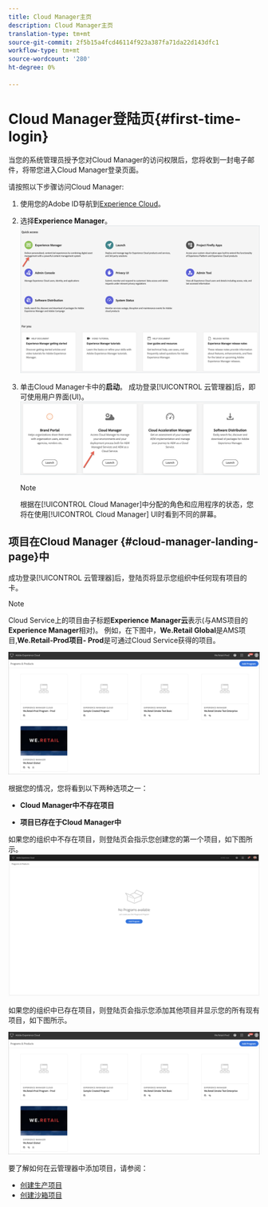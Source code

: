 ```yaml
---
title: Cloud Manager主页
description: Cloud Manager主页
translation-type: tm+mt
source-git-commit: 2f5b15a4fcd46114f923a387fa71da22d143dfc1
workflow-type: tm+mt
source-wordcount: '280'
ht-degree: 0%

---
```



# Cloud Manager登陆页{#first-time-login}

当您的系统管理员授予您对Cloud Manager的访问权限后，您将收到一封电子邮件，将带您进入Cloud Manager登录页面。

请按照以下步骤访问Cloud Manager:

1. 使用您的Adobe ID导航到[Experience Cloud](https://experience.adobe.com/)。
1. 选择&#x200B;**Experience Manager**。
   ![](assets/landing-page1.png)

1. 单击Cloud Manager卡中的&#x200B;**启动**。
成功登录[!UICONTROL 云管理器]后，即可使用用户界面(UI)。
   ![](assets/landing-page2.png)

   >[!NOTE]
   >
   >根据在[!UICONTROL Cloud Manager]中分配的角色和应用程序的状态，您将在使用[!UICONTROL Cloud Manager] UI时看到不同的屏幕。

## 项目在Cloud Manager {#cloud-manager-landing-page}中

成功登录[!UICONTROL 云管理器]后，登陆页将显示您组织中任何现有项目的卡。

>[!NOTE]
>Cloud Service上的项目由子标题&#x200B;**Experience Manager云**&#x200B;表示(与AMS项目的&#x200B;**Experience Manager**相对)。
>例如，在下图中，**We.Retail Global**&#x200B;是AMS项目,**We.Retail-Prod项目- Prod**&#x200B;是可通过Cloud Service获得的项目。

![](assets/first_timelogin1.png)

根据您的情况，您将看到以下两种选项之一：

* **Cloud Manager中不存在项目**

* **项目已存在于Cloud Manager中**


如果您的组织中不存在项目，则登陆页会指示您创建您的第一个项目，如下图所示。
![](assets/first_timelogin0.png)


如果您的组织中已存在项目，则登陆页会指示您添加其他项目并显示您的所有现有项目，如下图所示。

![](assets/first_timelogin1.png)


要了解如何在云管理器中添加项目，请参阅：

* [创建生产项目](/help/onboarding/getting-access-to-aem-in-cloud/creating-production-program.md)
* [创建沙箱项目](/help/onboarding/getting-access-to-aem-in-cloud/creating-sandbox-program.md)


